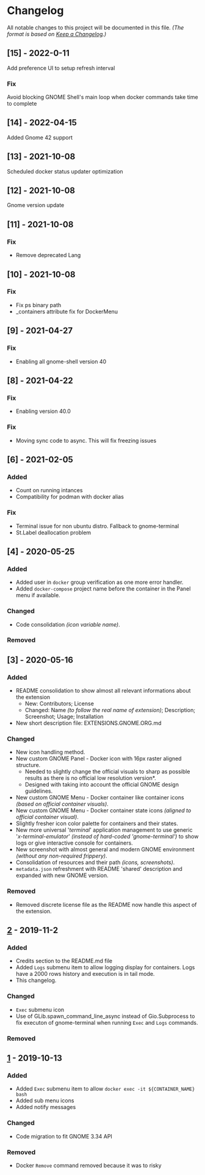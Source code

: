 # Changelog

All notable changes to this project will be documented in this file. _(The format is based on [Keep a Changelog](https://keepachangelog.com/en/1.0.0/).)_

## [15] - 2022-0-11

Add preference UI to setup refresh interval

### Fix

Avoid blocking GNOME Shell's main loop when docker commands take time to complete

## [14] - 2022-04-15

Added Gnome 42 support

## [13] - 2021-10-08

Scheduled docker status updater optimization

## [12] - 2021-10-08

Gnome version update

## [11] - 2021-10-08

### Fix

- Remove deprecated Lang

## [10] - 2021-10-08

### Fix

- Fix ps binary path
- \_containers attribute fix for DockerMenu

## [9] - 2021-04-27

### Fix

- Enabling all gnome-shell version 40

## [8] - 2021-04-22

### Fix

- Enabling version 40.0

### Fix

- Moving sync code to async. This will fix freezing issues

## [6] - 2021-02-05

### Added

- Count on running intances
- Compatibility for podman with docker alias

### Fix

- Terminal issue for non ubuntu distro. Fallback to gnome-terminal
- St.Label deallocation problem

## [4] - 2020-05-25

### Added

- Added user in `docker` group verification as one more error handler.
- Added `docker-compose` project name before the container in the Panel menu if available.

### Changed

- Code consolidation _(icon variable name)_.

### Removed

## [3] - 2020-05-16

### Added

- README consolidation to show almost all relevant informations about the extension
  - New: Contributors; License
  - Changed: Name _(to follow the real name of extension)_; Description; Screenshot; Usage; Installation
- New short description file: EXTENSIONS.GNOME.ORG.md

### Changed

- New icon handling method.
- New custom GNOME Panel - Docker icon with 16px raster aligned structure.
  - Needed to slightly change the official visuals to sharp as possible results as there is no official low resolution version\*.
  - Designed with taking into account the official GNOME design guidelines.
- New custom GNOME Menu - Docker container like container icons _(based on official container visuals)_.
- New custom GNOME Menu - Docker container state icons _(aligned to official container visual)_.
- Slightly fresher icon color palette for containers and their states.
- New more universal '_terminal_' application management to use generic '_x-terminal-emulator_' _(instead of hard-coded 'gnome-terminal')_ to show logs or give interactive console for containers.
- New screenshot with almost general and modern GNOME environment _(without any non-required frippery)_.
- Consolidation of resources and their path _(icons, screenshots)_.
- `metadata.json` refreshment with README 'shared' description and expanded with new GNOME version.

### Removed

- Removed discrete license file as the README now handle this aspect of the extension.

## [2] - 2019-11-2

### Added

- Credits section to the README.md file
- Added `Logs` submenu item to allow logging display for containers. Logs
  have a 2000 rows history and execution is in tail mode.
- This changelog.

### Changed

- `Exec` submenu icon
- Use of GLib.spawn_command_line_async instead of Gio.Subprocess to fix
  executon of gnome-terminal when running `Exec` and `Logs` commands.

### Removed

## [1] - 2019-10-13

### Added

- Added `Exec` submenu item to allow `docker exec -it ${CONTAINER_NAME} bash`
- Added sub menu icons
- Added notify messages

### Changed

- Code migration to fit GNOME 3.34 API

### Removed

- Docker `Remove` command removed because it was to risky

[unreleased]: https://github.com/RedSoftwareSystems/easy_docker_containers/tree/master
[1]: https://github.com/RedSoftwareSystems/easy_docker_containers/tree/v1
[2]: https://github.com/RedSoftwareSystems/easy_docker_containers/tree/v2
